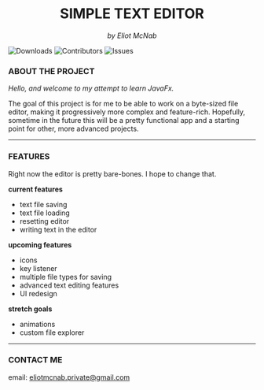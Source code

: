 <p align="center">
    <h1 align="center">SIMPLE TEXT EDITOR</h1>

<p align="center">
    <i>by Eliot McNab</i></p>

![Downloads](https://img.shields.io/github/downloads/EliotMcNab/JavaFX-SimpleTextEditor/total)
![Contributors](https://img.shields.io/github/contributors/EliotMcNab/JavaFX-SimpleTextEditor?color=dark-green)
![Issues](https://img.shields.io/github/issues/EliotMcNab/JavaFX-SimpleTextEditor)



### ABOUT THE PROJECT
<i>Hello, and welcome to my attempt to learn JavaFx.</i>

The goal of this project is for me to 
be able to work on a byte-sized file editor, making it progressively more complex and 
feature-rich. Hopefully, sometime in the future this will be a pretty functional app and 
a starting point for other, more advanced projects.

****

### FEATURES

Right now the editor is pretty bare-bones. I hope to change that.

**current features**

* text file saving
* text file loading
* resetting editor
* writing text in the editor

**upcoming features**

* icons
* key listener
* multiple file types for saving
* advanced text editing features
* UI redesign

**stretch goals**

* animations
* custom file explorer

****

### CONTACT ME

email: [eliotmcnab.private@gmail.com](mailto:eliotmcnab.private@gmail.com)


